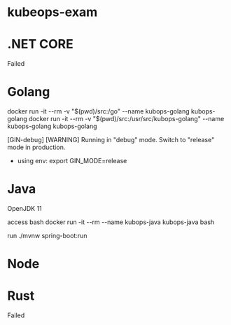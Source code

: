 # kubeops-exam

# .NET CORE

Failed

# Golang

docker run -it --rm -v "$(pwd)/src:/go" --name kubops-golang kubops-golang
docker run -it --rm -v "$(pwd)/src:/usr/src/kubops-golang" --name kubops-golang kubops-golang

[GIN-debug] [WARNING] Running in "debug" mode. Switch to "release" mode in production.
 - using env:   export GIN_MODE=release

# Java

OpenJDK 11

access bash
docker run -it --rm --name kubops-java kubops-java bash

run ./mvnw spring-boot:run

# Node

# Rust

Failed